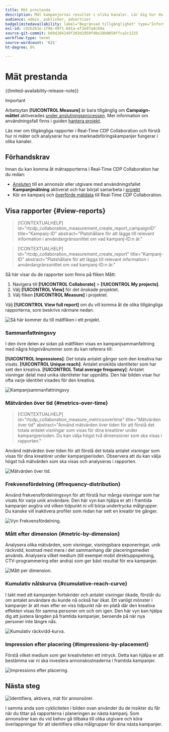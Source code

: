 ```yaml
---
title: Mät prestanda
description: Mät kampanjernas resultat i olika kanaler. Lär dig hur du använder och tolkar olika rapporter.
audience: admin, publisher, advertiser
badgelimitedavailability: label="Begränsad tillgänglighet" type="Informative" url="https://helpx.adobe.com/legal/product-descriptions/real-time-customer-data-platform-collaboration.html newtab=true"
exl-id: c92b263e-1f96-49f1-841a-ef2e97a4cb9a
source-git-commit: b69d204149f203d1950fd0e28b0858ffca2c1225
workflow-type: tm+mt
source-wordcount: '621'
ht-degree: 0%

---
```


# Mät prestanda

{{limited-availability-release-note}}

>[!IMPORTANT]
>
>Arbetsytan **[!UICONTROL Measure]** är bara tillgänglig om **Campaign-måttet** aktiverades [ under anslutningsprocessen](../connect/establishing-connections.md#connection-settings). Mer information om användningsfall finns i guiden [hantera projekt](./manage-projects.md#project-use-cases).

Läs mer om tillgängliga rapporter i Real-Time CDP Collaboration och förstå hur ni mäter och analyserar hur era marknadsföringskampanjer fungerar i olika kanaler.

## Förhandskrav

Innan du kan komma åt mätrapporterna i Real-Time CDP Collaboration har du redan:

* [Ansluten](/help/guide/connect/establishing-connections.md) till en annonsör eller utgivare med användningsfallet **Kampanjmätning** aktiverat och har börjat samarbeta i [projekt](/help/guide/collaborate/manage-projects.md)
* Kör en kampanj och [överförde mätdata](/help/guide/setup/onboard-measurement-data.md) till Real-Time CDP Collaboration.

<!--

## Create a report {#create-report}

Hidden until functionality is live. At that point, move the contextualhelp from below into this section. 

The syntax rtcdp_collaboration_measurement_create_report is currently implemented in the UI. However, a preference would be to imlement the other contextualhelp ID from below instead, since that explicitly includes campaignID in the syntax. Need to sync up with UI team. More details in CORE-116991.

-->

## Visa rapporter {#view-reports}

>[!CONTEXTUALHELP]
>id="rtcdp_collaboration_measurement_create_report_campaignID"
>title="Kampanj-ID"
>abstract="Platshållare för att lägga till relevant information i användargränssnittet om vad kampanj-ID:n är."

>[!CONTEXTUALHELP]
>id="rtcdp_collaboration_measurement_create_report"
>title="Kampanj-ID"
>abstract="Platshållare för att lägga till relevant information i användargränssnittet om vad kampanj-ID:n är."

Så här visar du de rapporter som finns på fliken Mått:

1. Navigera till **[!UICONTROL Collaborate]** > **[!UICONTROL My projects]**.
2. Välj **[!UICONTROL View]** för det önskade projektet.
3. Välj fliken **[!UICONTROL Measure]** i projektet.

Välj **[!UICONTROL View full report]** om du vill komma åt de olika tillgängliga rapporterna, som beskrivs närmare nedan.

![Så här kommer du till mätfliken i ett projekt.](/help/assets/collaborate/measure/measurement.gif)

### Sammanfattningsvy

I den övre delen av sidan på mätfliken visas en kampanjsammanfattning med några högnivånummer som du kan referera till:

**[!UICONTROL Impressions]**: Det totala antalet gånger som den kreativa har visats.
**[!UICONTROL Unique reach]**: Antalet enskilda identiteter som har sett den kreativa.
**[!UICONTROL Total average frequency]**: Antalet visningar delat med unika identiteter har uppnåtts. Den här bilden visar hur ofta varje identitet visades för den kreativa.

![Kampanjsammanfattningsvy](/help/assets/collaborate/measure/campaign-summary.png)

### Mätvärden över tid {#metrics-over-time}

>[!CONTEXTUALHELP]
>id="rtcdp_collaboration_measure_metricsovertime"
>title="Mätvärden över tid"
>abstract="Använd mätvärden över tiden för att förstå det totala antalet visningar som visas för dina kreatörer under kampanjperioden. Du kan välja högst två dimensioner som ska visas i rapporten."

Använd mätvärden över tiden för att förstå det totala antalet visningar som visas för dina kreatörer under kampanjperioden. Observera att du kan välja högst två mätvärden som ska visas och analyseras i rapporten.

![Mätvärden över tid.](/help/assets/collaborate/measure/metrics-over-time.png)

### Frekvensfördelning {#frequency-distribution}

Använd frekvensfördelningsvyn för att förstå hur många visningar som har visats för varje unik användare. Den här vyn kan hjälpa er att i framtida kampanjer avgöra vid vilken tidpunkt ni vill börja undertrycka målgrupper. Du kanske vill inaktivera profiler som redan har sett en kreatör tre gånger.

![Vyn Frekvensfördelning.](/help/assets/collaborate/measure/frequency-distribution.gif)

### Mått efter dimension {#metric-by-dimension}

Analysera olika mätvärden, som visningar, visningsbara exponeringar, unik räckvidd, kostnad med mera i det sammanhang där placeringsmediet används. Analysera vilket medium (till exempel mobil direktuppspelning, CTV-programmering eller andra) som ger bäst resultat för era kampanjer.

![Mått per dimension.](/help/assets/collaborate/measure/metric-by-dimension.png)

### Kumulativ nålskurva {#cumulative-reach-curve}

I takt med att kampanjen fortskrider och antalet visningar ökade, förstår du om antalet användare du kunde nå också har ökat. Ett vanligt mönster i kampanjer är att man efter en viss tidpunkt når en platå där den kreativa effekten visas för samma personer om och om igen. Den här vyn kan hjälpa dig att justera längden på framtida kampanjer, beroende på när nya personer inte längre nås.

![Kumulativ räckvidd-kurva.](/help/assets/collaborate/measure/cumulative-reach-curve.png)

### Impression efter placering {#impressions-by-placement}

Förstå vilket medium som ger kreativiteten ett intryck. Detta kan hjälpa er att bestämma var ni ska investera annonskostnaderna i framtida kampanjer.

![Impressions efter placering.](/help/assets/collaborate/measure/impressions-by-placement.png)

## Nästa steg

![Identifiera, aktivera, mät för annonsörer.](/help/assets/end-to-end-workflow/discover-activate-measure.png)

I samma anda som cykliciteten i bilden ovan använder du de insikter du får när du tittar på rapporterna i planeringen av nästa kampanj. Som annonsörer kan du vid behov gå tillbaka till olika utgivare och köra överlappningar för att identifiera olika målgrupper för dina nästa kampanjer.
